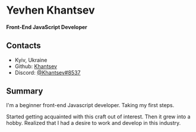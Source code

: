 # Yevhen Khantsev
#### Front-End JavaScript Developer


## Contacts

* Kyiv, Ukraine
* Github: [Khantsev](https://github.com/Khantsev)
* Discord: [@Khantsev#8537](https://discord.com/)


## Summary 

I'm a beginner front-end Javascript developer. Taking my first steps. 

Started getting acquainted with this craft out of interest. Then it grew into a hobby. Realized that I had a desire to work and develop in this industry.
